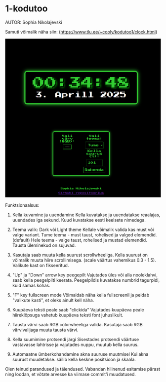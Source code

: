 # 1-kodutoo

AUTOR: Sophia Nikolajevski

Samuti võimalik näha siin: (https://www.tlu.ee/~cooly/kodutoo1/clock.html)

![Kuvatõmmis lehest](image-1.png)

Funktsionaalsus: 
1. Kella kuvamine ja uuendamine
    Kella kuvatakse ja uuendatakse reaalajas, uuendades iga sekund.
    Kuud kuvatakse eesti keelsete nimedega.

2. Teema valik: Dark või Light theme
    Kellale võimalik valida kas must või valge variant.
    Tume teema - must taust, rohelised ja valged elemendid. (default)
    Hele teema - valge taust, rohelised ja mustad elemendid.
    Tausta üleminekud on sujuvad.

3. Kasutaja saab muuta kella suurust scrollwheeliga.
    Kella suurust on võimalik muuta hiire scrollimisega. (scale väärtus vahemikus 0.3 - 1.5).
    Valikute kast on fikseeritud.

4. "Up" ja "Down" arrow key peegepilt
    Vajutades üles või alla nooleklahvi, saab kella peegelpilti keerata.
    Peegelpildis kuvatakse numbrid tagurpidi, kuid samas kohas.

5. "F" key fullscreen mode
    Võimaldab näha kella fullscreenil ja peidab "valikute kasti", et oleks ainult kell näha.

6. Kuupäeva teksti peale saab "clickida"
    Vajutades kuupäeva peale hiireklõpsuga vahetub kuupäeva teksti font juhuslikult.

7. Tausta värvi saab RGB colorwheeliga valida.
    Kasutaja saab RGB värvivalijaga muuta tausta värvi.
     
8. Kella suumimine protsendi järgi
    Sisestades protsendi väärtuse vastavasse lahtrisse ja vajutades nuppu, muutub kella suurus.

9. Automaatne ümberkohandamine akna suuruse muutmisel
    Kui akna suurust muudetakse. säilib kella keskne positsioon ja skaala.

Olen teinud parandused ja täiendused. Vabandan hilinenud esitamise pärast ning loodan, et võtate arvesse ka viimase commit’i muudatused.